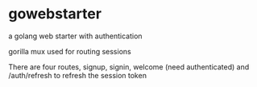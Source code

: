 # gowebstarter
a golang web starter with authentication

gorilla mux used for routing
sessions

There are four routes, signup, signin, welcome (need authenticated) and /auth/refresh to refresh the session token
